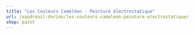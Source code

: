```yaml
---
title: "Les Couleurs Caméléon - Peinture électrostatique"
url: /vaudreuil-dorion/les-couleurs-cameleon-peinture-electrostatique/
shop: paint
---
```

